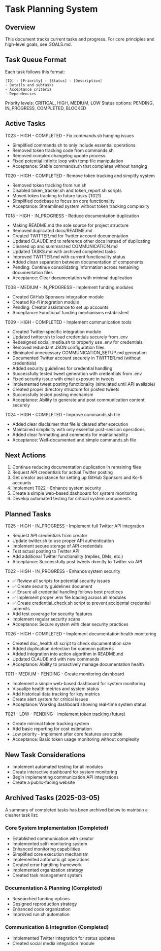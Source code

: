 # Task Planning System

## Overview
This document tracks current tasks and progress. For core principles and high-level goals, see GOALS.md.

## Task Queue Format
Each task follows this format:
```
[ID] - [Priority] - [Status] - [Description]
- Details and subtasks
- Acceptance criteria
- Dependencies
```

Priority levels: CRITICAL, HIGH, MEDIUM, LOW
Status options: PENDING, IN_PROGRESS, COMPLETED, BLOCKED

## Active Tasks

T023 - HIGH - COMPLETED - Fix commands.sh hanging issues
- Simplified commands.sh to only include essential operations
- Removed token tracking code from commands.sh
- Removed complex changelog update process
- Fixed potential infinite loop with temp file manipulation
- Acceptance: Stable commands.sh that completes without hanging

T020 - HIGH - COMPLETED - Remove token tracking and simplify system
- Removed token tracking from run.sh
- Disabled token_tracker.sh and token_report.sh scripts
- Moved token tracking to future tasks (T021)
- Simplified codebase to focus on core functionality
- Acceptance: Streamlined system without token tracking complexity

T018 - HIGH - IN_PROGRESS - Reduce documentation duplication
- Making README.md the sole source for project structure
- Removed duplicated docs/README.md
- Created TWITTER.md for Twitter account documentation
- Updated CLAUDE.md to reference other docs instead of duplicating
- Cleaned up and summarized COMMUNICATION.md
- Updated TASKS.md with archived completed tasks
- Improved TWITTER.md with current functionality status
- Added clean separation between documentation of components
- Pending: Continue consolidating information across remaining documentation files
- Acceptance: Clear documentation with minimal duplication

T008 - MEDIUM - IN_PROGRESS - Implement funding modules
- Created GitHub Sponsors integration module
- Created Ko-fi integration module
- Pending: Creator assistance to set up accounts
- Acceptance: Functional funding mechanisms established

T009 - HIGH - COMPLETED - Implement communication tools
- Created Twitter-specific integration module
- Updated twitter.sh to load credentials securely from .env
- Redesigned social_media.sh to properly use .env for credentials
- Removed redundant JSON configuration files
- Eliminated unnecessary COMMUNICATION_SETUP.md generation
- Documented Twitter account securely in TWITTER.md (without credentials)
- Added security guidelines for credential handling
- Successfully tested tweet generation with credentials from .env
- Fixed security issue with email exposure in tweets
- Implemented tweet posting functionality (simulated until API available)
- Created proper directory structure for posted tweets
- Successfully tested posting mechanism
- Acceptance: Ability to generate and post communication content securely

T024 - HIGH - COMPLETED - Improve commands.sh file
- Added clear disclaimer that file is cleared after execution
- Maintained simplicity with only essential post-session operations
- Added clear formatting and comments for maintainability
- Acceptance: Well-documented and simple commands.sh file

## Next Actions
1. Continue reducing documentation duplication in remaining files
2. Request API credentials for actual Twitter posting
3. Get creator assistance for setting up GitHub Sponsors and Ko-fi accounts
4. Implement T022 - Enhance system security
5. Create a simple web-based dashboard for system monitoring
6. Develop automated testing for critical system components

## Planned Tasks

T025 - HIGH - IN_PROGRESS - Implement full Twitter API integration
- Request API credentials from creator
- Update twitter.sh to use proper API authentication
- Implement secure storage of API credentials
- Test actual posting to Twitter API
- Add additional Twitter functionality (replies, DMs, etc.)
- Acceptance: Successfully post tweets directly to Twitter via API

T022 - HIGH - IN_PROGRESS - Enhance system security
- ✅ Review all scripts for potential security issues
- ✅ Create security guidelines document
- ✅ Ensure all credential handling follows best practices
- ✅ Implement proper .env file loading across all modules
- ✅ Create credential_check.sh script to prevent accidental credential commits
- Add test coverage for security features
- Implement regular security scans
- Acceptance: Secure system with clear security practices

T026 - HIGH - COMPLETED - Implement documentation health monitoring
- Created doc_health.sh script to check documentation size
- Added duplication detection for common patterns
- Added integration into action algorithm in README.md
- Updated CLAUDE.md with new commands
- Acceptance: Ability to proactively manage documentation health

T011 - MEDIUM - PENDING - Create monitoring dashboard
- Implement a simple web-based dashboard for system monitoring
- Visualize health metrics and system status
- Add historical data tracking for key metrics
- Create alert system for critical issues
- Acceptance: Working dashboard showing real-time system status

T021 - LOW - PENDING - Implement token tracking (future)
- Create minimal token tracking system
- Add basic reporting for cost estimation
- Low priority - implement after core features are stable
- Acceptance: Basic token usage monitoring without complexity

## New Task Considerations
- Implement automated testing for all modules
- Create interactive dashboard for system monitoring
- Begin implementing communication API integrations
- Create a public-facing website

## Archived Tasks (2025-03-05)

A summary of completed tasks has been archived below to maintain a cleaner task list:

### Core System Implementation (Completed)
- Established communication with creator
- Implemented self-monitoring system
- Enhanced monitoring capabilities
- Simplified core execution mechanism
- Implemented automatic git operations
- Created error handling framework
- Implemented organization strategy
- Created task management system

### Documentation & Planning (Completed)
- Researched funding options
- Designed reproduction strategy
- Enhanced code organization
- Improved run.sh automation

### Communication & Integration (Completed)
- Implemented Twitter integration for status updates
- Created social media integration module